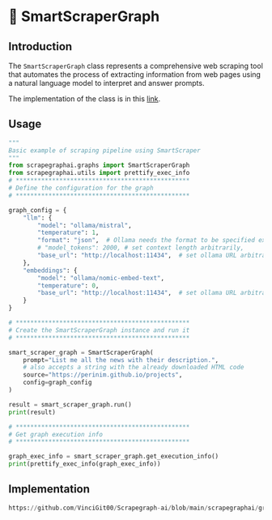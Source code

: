 # 🥐 SmartScraperGraph

## Introduction 
The `SmartScraperGraph` class represents a comprehensive web scraping tool that automates the process of extracting information from web pages using a natural language model to interpret and answer prompts.


The implementation of the class is in this [link](https://github.com/VinciGit00/Scrapegraph-ai/blob/main/scrapegraphai/graphs/smart_scraper_graph.py).

## Usage
```python
""" 
Basic example of scraping pipeline using SmartScraper
"""
from scrapegraphai.graphs import SmartScraperGraph
from scrapegraphai.utils import prettify_exec_info
# ************************************************
# Define the configuration for the graph
# ************************************************

graph_config = {
    "llm": {
        "model": "ollama/mistral",
        "temperature": 1,
        "format": "json",  # Ollama needs the format to be specified explicitly
        # "model_tokens": 2000, # set context length arbitrarily,
        "base_url": "http://localhost:11434",  # set ollama URL arbitrarily
    },
    "embeddings": {
        "model": "ollama/nomic-embed-text",
        "temperature": 0,
        "base_url": "http://localhost:11434",  # set ollama URL arbitrarily
    }
}

# ************************************************
# Create the SmartScraperGraph instance and run it
# ************************************************

smart_scraper_graph = SmartScraperGraph(
    prompt="List me all the news with their description.",
    # also accepts a string with the already downloaded HTML code
    source="https://perinim.github.io/projects",
    config=graph_config
)

result = smart_scraper_graph.run()
print(result)

# ************************************************
# Get graph execution info
# ************************************************

graph_exec_info = smart_scraper_graph.get_execution_info()
print(prettify_exec_info(graph_exec_info))
```

## Implementation
```python reference title="SmartScraperGraph"
https://github.com/VinciGit00/Scrapegraph-ai/blob/main/scrapegraphai/graphs/smart_scraper_graph.py
```
